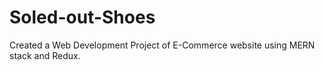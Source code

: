 # Soled-out-Shoes
Created a Web Development Project of E-Commerce website using MERN stack and Redux.
